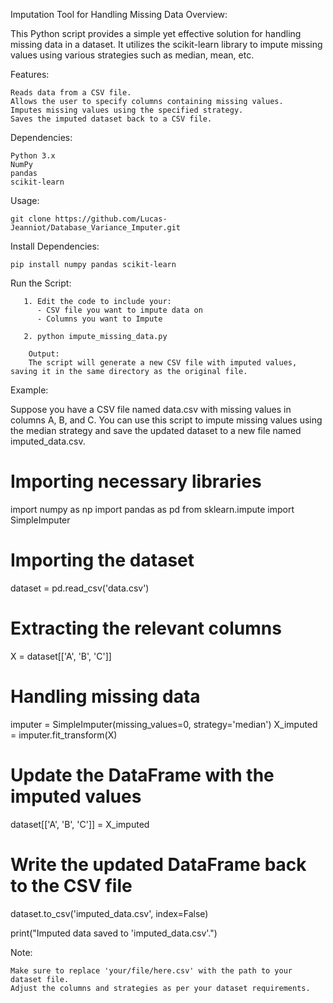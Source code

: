Imputation Tool for Handling Missing Data
Overview:

This Python script provides a simple yet effective solution for handling missing data in a dataset. It utilizes the scikit-learn library to impute missing values using various strategies such as median, mean, etc.

Features:

    Reads data from a CSV file.
    Allows the user to specify columns containing missing values.
    Imputes missing values using the specified strategy.
    Saves the imputed dataset back to a CSV file.

Dependencies:

    Python 3.x
    NumPy
    pandas
    scikit-learn

Usage:

    git clone https://github.com/Lucas-Jeanniot/Database_Variance_Imputer.git

 

Install Dependencies:

````
pip install numpy pandas scikit-learn
`````
Run the Script:
````
   1. Edit the code to include your:
      - CSV file you want to impute data on
      - Columns you want to Impute
      
   2. python impute_missing_data.py

    Output:
    The script will generate a new CSV file with imputed values, saving it in the same directory as the original file.
````
Example:

Suppose you have a CSV file named data.csv with missing values in columns A, B, and C. You can use this script to impute missing values using the median strategy and save the updated dataset to a new file named imputed_data.csv.



# Importing necessary libraries
import numpy as np
import pandas as pd
from sklearn.impute import SimpleImputer

# Importing the dataset
dataset = pd.read_csv('data.csv')

# Extracting the relevant columns
X = dataset[['A', 'B', 'C']]

# Handling missing data
imputer = SimpleImputer(missing_values=0, strategy='median')
X_imputed = imputer.fit_transform(X)

# Update the DataFrame with the imputed values
dataset[['A', 'B', 'C']] = X_imputed

# Write the updated DataFrame back to the CSV file
dataset.to_csv('imputed_data.csv', index=False)

print("Imputed data saved to 'imputed_data.csv'.")

Note:

    Make sure to replace 'your/file/here.csv' with the path to your dataset file.
    Adjust the columns and strategies as per your dataset requirements.

